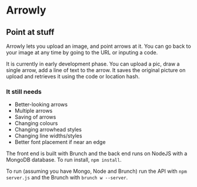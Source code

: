 # Arrowly
## Point at stuff

Arrowly lets you upload an image, and point arrows at it. You can go back to your image at any time by going to the URL or inputing a code. 

It is currently in early development phase. You can upload a pic, draw a single arrow, add a line of text to the arrow. It saves the original picture on upload and retrieves it using the code or location hash. 

### It still needs
* Better-looking arrows
* Multiple arrows
* Saving of arrows
* Changing colours
* Changing arrowhead styles
* Changing line widths/styles
* Better font placement if near an edge

The front end is built with Brunch and the back end runs on NodeJS with a MongoDB database. To run install, `npm install`.

To run (assuming you have Mongo, Node and Brunch) run the API with `npm server.js` and the Brunch with `brunch w --server`.